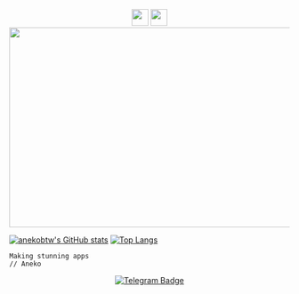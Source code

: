 <div align="center"> 
  <img src="https://media1.giphy.com/media/v1.Y2lkPTc5MGI3NjExMWFmNGIwZjJkOGVkNGE5ZmRmYzhiOGUyMzdkOWIxOTRmN2MzODVhMyZlcD12MV9pbnRlcm5hbF9naWZzX2dpZklkJmN0PXM/LMt9638dO8dftAjtco/giphy.gif" width="30" height="30">
  <img src="https://media4.giphy.com/media/FWS7G7YkIm415ofAJR/giphy.gif?cid=ecf05e47131fwdxho78089ftzlxf19hceyg3bn0ydmrwkf6k&ep=v1_stickers_search&rid=giphy.gif&ct=s" width="30" height="30">
</div>

<div align="center">
  <img src="https://png.pngtree.com/thumb_back/fw800/background/20190221/ourmid/pngtree-japan-tourism-pink-hand-painted-image_13888.jpg"   width="720" height="360">
</div>



[![anekobtw's GitHub stats](https://github-readme-stats.vercel.app/api?username=anekobtw&theme=tokyonight)](https://github.com/anuraghazra/github-readme-stats)
[![Top Langs](https://github-readme-stats.vercel.app/api/top-langs/?username=anekobtw&theme=tokyonight)](https://github.com/anuraghazra/github-readme-stats)

```
Making stunning apps
// Aneko
```

<div align="center">
  <a href="https://t.me/anekobtw">
    <img src="https://img.shields.io/badge/-%40anekobtw-blue?logo=telegram&logoColor=white&style=for-the-badge" alt="Telegram Badge"/>
  </a>
</div>
